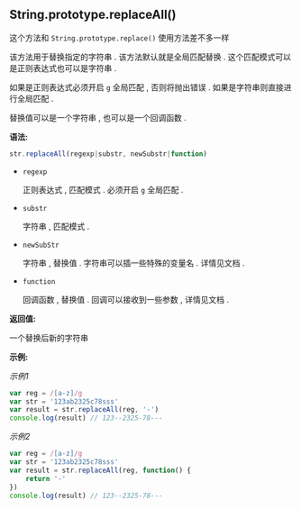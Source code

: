 ## String.prototype.replaceAll()

这个方法和 `String.prototype.replace()` 使用方法差不多一样

该方法用于替换指定的字符串 . 该方法默认就是全局匹配替换 . 这个匹配模式可以是正则表达式也可以是字符串 . 

如果是正则表达式必须开启 `g` 全局匹配 , 否则将抛出错误 . 如果是字符串则直接进行全局匹配 .

替换值可以是一个字符串 , 也可以是一个回调函数 .



**语法:**

```js
str.replaceAll(regexp|substr, newSubstr|function)
```



- `regexp`

  正则表达式 , 匹配模式 . 必须开启 `g` 全局匹配 .

- `substr`

  字符串 , 匹配模式 .

- `newSubStr`

  字符串 , 替换值 . 字符串可以插一些特殊的变量名 . 详情见文档 .

- `function`

  回调函数 , 替换值 . 回调可以接收到一些参数 , 详情见文档 .



**返回值:**

一个替换后新的字符串



**示例:**

*示例1*

```js
var reg = /[a-z]/g
var str = '123ab2325c78sss'
var result = str.replaceAll(reg, '-')
console.log(result) // 123--2325-78---
```



*示例2*

```js
var reg = /[a-z]/g
var str = '123ab2325c78sss'
var result = str.replaceAll(reg, function() {
    return '-'
})
console.log(result) // 123--2325-78---
```

